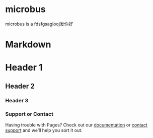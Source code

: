 # microbus
microbus is a fdsfgsaglooj发你好

# Markdown

# Header 1
## Header 2
### Header 3

### Support or Contact
Having trouble with Pages? Check out our [documentation](https://help.github.com/categories/github-pages-basics/) or [contact support](https://github.com/contact) and we’ll help you sort it out.
